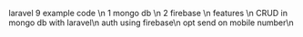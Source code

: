 laravel 9 example code \n
1 mongo db \n
2 firebase \n
features \n
CRUD in mongo db with laravel\n
auth using firebase\n
opt send on mobile number\n
